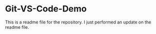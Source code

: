 # Git-VS-Code-Demo
This is a readme file for the repository. 
I just performed an update on the readme file. 